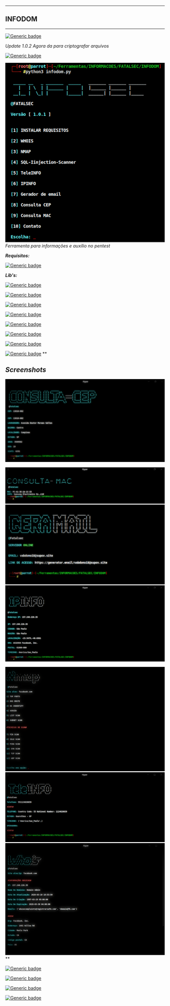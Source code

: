 
***

## INFODOM

***


[![Generic badge](https://img.shields.io/badge/VERSÃO-1.0.2-cyan.svg)](https://pypi.org/project/progress/)

*Update 1.0.2
Agora da para criptografar arquivos*

[![Generic badge](https://forthebadge.com/images/badges/made-with-python.svg)](https://shields.io/)

![INFODOM](https://raw.githubusercontent.com/FatalS3C/Infodom/main/infodom.png)
*Ferramenta para informações e auxílio no pentest*


***Requisitos:***

[![Generic badge](https://img.shields.io/badge/Linguagem-PYTHON3-skyblue.svg)](https://www.python.org/downloads/)

***Lib's:***

[![Generic badge](https://img.shields.io/badge/PROGRESS-1.5-green.svg)](https://pypi.org/project/progress/)

[![Generic badge](https://img.shields.io/badge/python3nmap-1.5.0-green.svg)](https://pypi.org/project/python3-nmap/)

[![Generic badge](https://img.shields.io/badge/pythonwhois-0.7.3-green.svg)](https://pypi.org/project/python-whois/)

[![Generic badge](https://img.shields.io/badge/beautifulsoup4-4.9.3-green.svg)](https://pypi.org/project/beautifulsoup4/)

[![Generic badge](https://img.shields.io/badge/requests-2.25.1-green.svg)](https://pypi.org/project/requests/)

[![Generic badge](https://img.shields.io/badge/phonenumbers-8.12.26-green.svg)](https://pypi.org/project/phonenumbers/)

[![Generic badge](https://img.shields.io/badge/geocoder-1.38.1-green.svg)](https://pypi.org/project/geocoder/)

[![Generic badge](https://img.shields.io/badge/ipinfo-4.2.0-green.svg)](https://pypi.org/project/ipinfo/)
**

## *Screenshots*

![Consltacep](https://raw.githubusercontent.com/FatalS3C/Infodom/main/Fotos/consultacep.png)

![Consulta mac](https://raw.githubusercontent.com/FatalS3C/Infodom/main/Fotos/consultamac.png)
![Gera Email](https://raw.githubusercontent.com/FatalS3C/Infodom/main/Fotos/geraemail.png)
![Ip-info](https://raw.githubusercontent.com/FatalS3C/Infodom/main/Fotos/ipinfo.png)

![Nmap](https://raw.githubusercontent.com/FatalS3C/Infodom/main/Fotos/nmap.png)
![Teleinfo](https://raw.githubusercontent.com/FatalS3C/Infodom/main/Fotos/teleinfo.png)
![Whois](https://raw.githubusercontent.com/FatalS3C/Infodom/main/Fotos/whois.png)
**

[![Generic badge](https://img.shields.io/badge/CONTATO-EMAIL-blue.svg)](https://malito:rootfatalsec@protonmail.ch)


[![Generic badge](https://img.shields.io/badge/CONTATO-TELEGRAM-blue.svg)](https://t.me/fatalsec)


[![Generic badge](https://img.shields.io/badge/CONTATO-INSTAGRAM-blue.svg)](https://www.instagram.com/fatalsec/)


[![Generic badge](https://img.shields.io/badge/CONTATO-TWITTER-blue.svg)](https://twitter.com/F4t4lsec)

